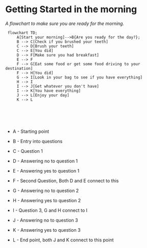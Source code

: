 # Getting Started in the morning #
_A flowchart to make sure you are ready for the morning._

```mermaid
 flowchart TD;
     A[Start your morning]-->B{Are you ready for the day?};
     B --> C[Check if you brushed your teeth]
     C --> D[Brush your teeth]
     C --> E[You did]
     D --> F[Make sure you had breakfast]
     E --> F
     F --> G[Eat some food or get some food driving to your destination]
     F --> H[You did]
     G --> I[Look in your bag to see if you have everything]
     H --> I
     I --> J[Get whatever you don't have]
     I --> K[You have everything]
     J --> L[Enjoy your day]
     K --> L

     
     
    
    

```

* A - Starting point

* B - Entry into questions

* C - Question 1

* D - Answering no to question 1

* E - Answering yes to question 1

* F - Second Question, Both D and E connect to this

* G - Answering no to question 2

* H - Answering yes to question 2

* I - Question 3, G and H connect to I

* J - Answering no to question 3

* K - Answering yes to question 3

* L - End point, both J and K connect to this point


 